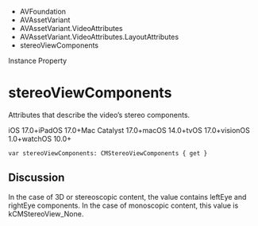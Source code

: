 

- AVFoundation
- AVAssetVariant
- AVAssetVariant.VideoAttributes
- AVAssetVariant.VideoAttributes.LayoutAttributes
-  stereoViewComponents 

Instance Property

# stereoViewComponents

Attributes that describe the video’s stereo components.

iOS 17.0+iPadOS 17.0+Mac Catalyst 17.0+macOS 14.0+tvOS 17.0+visionOS 1.0+watchOS 10.0+

``` source
var stereoViewComponents: CMStereoViewComponents { get }
```

## Discussion

In the case of 3D or stereoscopic content, the value contains leftEye and rightEye components. In the case of monoscopic content, this value is kCMStereoView_None.

